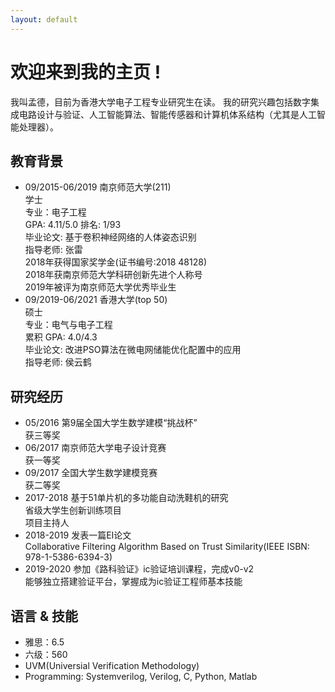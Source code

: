 ```yaml
---
layout: default
---
```


# 欢迎来到我的主页 !   
我叫孟德，目前为香港大学电子工程专业研究生在读。
我的研究兴趣包括数字集成电路设计与验证、人工智能算法、智能传感器和计算机体系结构（尤其是人工智能处理器）。


## 教育背景
* 09/2015-06/2019  南京师范大学(211)<br />
  学士<br />
  专业：电子工程<br />
  GPA: 4.11/5.0    排名: 1/93<br />
  毕业论文: 基于卷积神经网络的人体姿态识别<br />
  指导老师: 张雷<br />
  2018年获得国家奖学金(证书编号:2018 48128)<br />
  2018年获南京师范大学科研创新先进个人称号<br />
  2019年被评为南京师范大学优秀毕业生<br />
* 09/2019-06/2021 香港大学(top 50)<br />
  硕士<br />
  专业：电气与电子工程<br />
  累积 GPA: 4.0/4.3<br />
  毕业论文: 改进PSO算法在微电网储能优化配置中的应用 <br />
  指导老师: 侯云鹤<br />
  
## 研究经历
* 05/2016    第9届全国大学生数学建模“挑战杯”<br />
  获三等奖<br />
* 06/2017    南京师范大学电子设计竞赛<br />
  获一等奖<br />
* 09/2017    全国大学生数学建模竞赛<br />
  获二等奖<br />  
* 2017-2018  基于51单片机的多功能自动洗鞋机的研究<br />
  省级大学生创新训练项目<br />
  项目主持人<br />
* 2018-2019  发表一篇EI论文<br />
  Collaborative Filtering Algorithm Based on Trust Similarity(IEEE ISBN: 978-1-5386-6394-3)<br />
* 2019-2020 参加《路科验证》ic验证培训课程，完成v0-v2<br />
  能够独立搭建验证平台，掌握成为ic验证工程师基本技能<br />
  
  
## 语言 & 技能
* 雅思：6.5<br />
* 六级：560<br />
* UVM(Universial Verification Methodology)<br />
* Programming: Systemverilog, Verilog, C, Python, Matlab<br />







